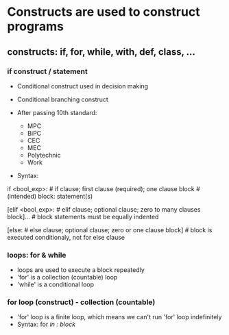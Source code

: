 # Constructs are used to construct programs
## constructs: if, for, while, with, def, class, ...

### if construct / statement
- Conditional construct used in decision making
- Conditional branching construct
- After passing 10th standard:
    - MPC
    - BiPC
    - CEC
    - MEC
    - Polytechnic
    - Work

- Syntax:

if <bool_exp>:          # if clause; first clause (required); one clause
    block               # (intended) block: statement(s)

[elif <bool_exp>:       # elif clause; optional clause; zero to many clauses
    block]...           # block statements must be equally indented

[else:                  # else clause; optional clause; zero or one clause
    block]              # block is executed conditionaly, not for else clause

### loops: for & while
- loops are used to execute a block repeatedly
- 'for' is a collection (countable) loop
- 'while' is a conditional loop

### for loop (construct) - collection (countable)
- 'for' loop is a finite loop, which means we can't run 'for' loop indefinitely
- Syntax:
for <var> in <collection>:
    block